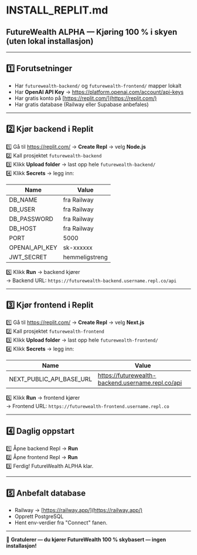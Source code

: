 # INSTALL_REPLIT.md
## FutureWealth ALPHA — Kjøring 100 % i skyen (uten lokal installasjon)

---

## 1️⃣ Forutsetninger

- Har `futurewealth-backend/` og `futurewealth-frontend/` mapper lokalt
- Har **OpenAI API Key** → https://platform.openai.com/account/api-keys
- Har gratis konto på [https://replit.com/](https://replit.com/)
- Har gratis database (Railway eller Supabase anbefales)

---

## 2️⃣ Kjør backend i Replit

1️⃣ Gå til https://replit.com/ → **Create Repl** → velg **Node.js**  
2️⃣ Kall prosjektet `futurewealth-backend`  
3️⃣ Klikk **Upload folder** → last opp hele `futurewealth-backend/`  
4️⃣ Klikk **Secrets** → legg inn:

| Name | Value |
|------|-------|
| DB_NAME | fra Railway |
| DB_USER | fra Railway |
| DB_PASSWORD | fra Railway |
| DB_HOST | fra Railway |
| PORT | 5000 |
| OPENAI_API_KEY | sk-xxxxxx |
| JWT_SECRET | hemmeligstreng |

5️⃣ Klikk **Run** → backend kjører  
→ Backend URL: `https://futurewealth-backend.username.repl.co/api`

---

## 3️⃣ Kjør frontend i Replit

1️⃣ Gå til https://replit.com/ → **Create Repl** → velg **Next.js**  
2️⃣ Kall prosjektet `futurewealth-frontend`  
3️⃣ Klikk **Upload folder** → last opp hele `futurewealth-frontend/`  
4️⃣ Klikk **Secrets** → legg inn:

| Name | Value |
|------|-------|
| NEXT_PUBLIC_API_BASE_URL | https://futurewealth-backend.username.repl.co/api |

5️⃣ Klikk **Run** → frontend kjører  
→ Frontend URL: `https://futurewealth-frontend.username.repl.co`

---

## 4️⃣ Daglig oppstart

1️⃣ Åpne backend Repl → **Run**  
2️⃣ Åpne frontend Repl → **Run**  
3️⃣ Ferdig! FutureWealth ALPHA klar.

---

## 5️⃣ Anbefalt database

- Railway → [https://railway.app/](https://railway.app/)  
- Opprett PostgreSQL  
- Hent env-verdier fra "Connect" fanen.

---

🎉 **Gratulerer — du kjører FutureWealth 100 % skybasert — ingen installasjon!**
